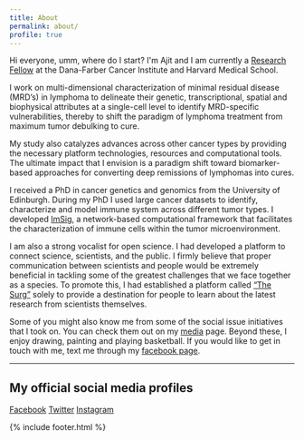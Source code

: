 ```yaml
---
title: About
permalink: about/
profile: true
---
```


Hi everyone, umm, where do I start? I'm Ajit and I am currently a [Research Fellow](https://scholar.harvard.edu/ajitjohnson) at the Dana-Farber Cancer Institute and Harvard Medical School.


I work on multi-dimensional characterization of minimal residual disease (MRD’s) in lymphoma to delineate their genetic, transcriptional, spatial and biophysical attributes at a single-cell level to identify MRD-specific vulnerabilities, thereby to shift the paradigm of lymphoma treatment from maximum tumor debulking to cure.


My study also catalyzes advances across other cancer types by providing the necessary platform technologies, resources and computational tools. The ultimate impact that I envision is a paradigm shift toward biomarker-based approaches for converting deep remissions of lymphomas into cures.


I received a PhD in cancer genetics and genomics from the University of Edinburgh. During my PhD I used large cancer datasets to identify, characterize and model immune system across different tumor types. I developed [ImSig](https://github.com/ajitjohnson/imsig), a network-based computational framework that facilitates the characterization of immune cells within the tumor microenvironment.


I am also a strong vocalist for open science. I had developed a platform to connect science, scientists, and the public. I firmly believe that proper communication between scientists and people would be extremely beneficial in tackling some of the greatest challenges that we face together as a species. To promote this, I had established a platform called [“The Surg”](https://thesurg.com/) solely to provide a destination for people to learn about the latest research from scientists themselves.


Some of you might also know me from some of the social issue initiatives that I took on. You can check them out on my [media](/media) page. Beyond these, I enjoy drawing, painting and playing basketball. If you would like to get in touch with me, text me through my [facebook page](https://www.facebook.com/ajitjohnsonnirmal).

---

## My official social media profiles
<i class="fab fa-facebook"></i>[ Facebook](https://www.facebook.com/ajitjohnsonnirmal)
<i class="fab fa-twitter-square"></i>[ Twitter](https://twitter.com/ajitjohnson_n)
<i class="fab fa-instagram"></i>[ Instagram](https://www.instagram.com/ajitjohnson_n/)


{% include footer.html %}

